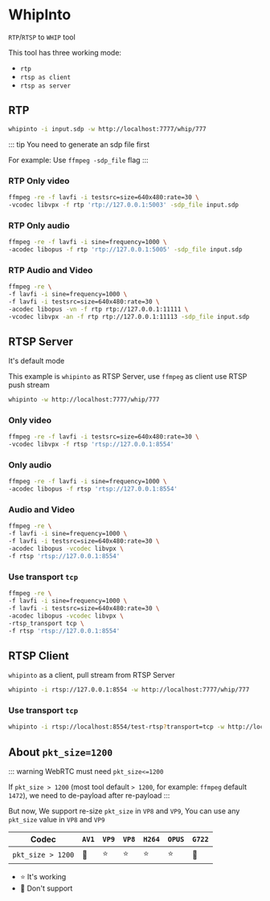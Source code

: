 # WhipInto

`RTP`/`RTSP` to `WHIP` tool

This tool has three working mode:
- `rtp`
- `rtsp as client`
- `rtsp as server`

## RTP

```bash
whipinto -i input.sdp -w http://localhost:7777/whip/777
```

::: tip
You need to generate an sdp file first

For example: Use `ffmpeg -sdp_file` flag
:::

### RTP Only video

```bash
ffmpeg -re -f lavfi -i testsrc=size=640x480:rate=30 \
-vcodec libvpx -f rtp 'rtp://127.0.0.1:5003' -sdp_file input.sdp
```

### RTP Only audio

```bash
ffmpeg -re -f lavfi -i sine=frequency=1000 \
-acodec libopus -f rtp 'rtp://127.0.0.1:5005' -sdp_file input.sdp
```

### RTP Audio and Video

```bash
ffmpeg -re \
-f lavfi -i sine=frequency=1000 \
-f lavfi -i testsrc=size=640x480:rate=30 \
-acodec libopus -vn -f rtp rtp://127.0.0.1:11111 \
-vcodec libvpx -an -f rtp rtp://127.0.0.1:11113 -sdp_file input.sdp
```

## RTSP Server

It's default mode

This example is `whipinto` as RTSP Server, use `ffmpeg` as client use RTSP push stream

```bash
whipinto -w http://localhost:7777/whip/777
```

### Only video

```bash
ffmpeg -re -f lavfi -i testsrc=size=640x480:rate=30 \
-vcodec libvpx -f rtsp 'rtsp://127.0.0.1:8554'
```

### Only audio

```bash
ffmpeg -re -f lavfi -i sine=frequency=1000 \
-acodec libopus -f rtsp 'rtsp://127.0.0.1:8554'
```

### Audio and Video

```bash
ffmpeg -re \
-f lavfi -i sine=frequency=1000 \
-f lavfi -i testsrc=size=640x480:rate=30 \
-acodec libopus -vcodec libvpx \
-f rtsp 'rtsp://127.0.0.1:8554'
```

### Use transport `tcp`

```bash
ffmpeg -re \
-f lavfi -i sine=frequency=1000 \
-f lavfi -i testsrc=size=640x480:rate=30 \
-acodec libopus -vcodec libvpx \
-rtsp_transport tcp \
-f rtsp 'rtsp://127.0.0.1:8554'
```

## RTSP Client

`whipinto` as a client, pull stream from RTSP Server

```bash
whipinto -i rtsp://127.0.0.1:8554 -w http://localhost:7777/whip/777
```

### Use transport `tcp`

```bash
whipinto -i rtsp://localhost:8554/test-rtsp?transport=tcp -w http://localhost:7777/whip/test-rtsp
```

## About `pkt_size=1200`

::: warning
WebRTC must need `pkt_size<=1200`

If `pkt_size > 1200` (most tool default `> 1200`, for example: `ffmpeg` default `1472`), we need to de-payload after re-payload
:::

But now, We support re-size `pkt_size` in `VP8` and `VP9`, You can use any `pkt_size` value in `VP8` and `VP9`

Codec             | `AV1`  | `VP9`  | `VP8`  | `H264` | `OPUS` | `G722` |
----------------- | ------ | ------ | ------ | ------ | ------ | ------ |
`pkt_size > 1200` | :shit: | :star: | :star: | :star: | :star: | :shit: |

- :star: It's working
- :shit: Don't support

